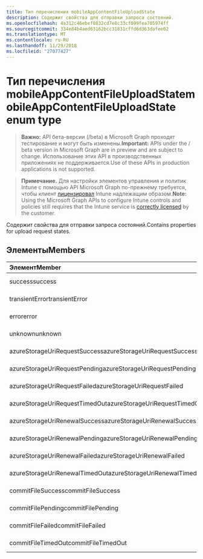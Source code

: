 ```yaml
---
title: Тип перечисления mobileAppContentFileUploadState
description: Содержит свойства для отправки запроса состояний.
ms.openlocfilehash: 4a312c46ebef8832cd7e8c33cf099fea705974ff
ms.sourcegitcommit: 334e84b4aed63162bcc31831cffd6d363dafee02
ms.translationtype: MT
ms.contentlocale: ru-RU
ms.lasthandoff: 11/29/2018
ms.locfileid: "27077427"
---
```

# <a name="mobileappcontentfileuploadstate-enum-type"></a><span data-ttu-id="1e742-103">Тип перечисления mobileAppContentFileUploadState</span><span class="sxs-lookup"><span data-stu-id="1e742-103">mobileAppContentFileUploadState enum type</span></span>

> <span data-ttu-id="1e742-104">**Важно:** API бета-версии (/beta) в Microsoft Graph проходят тестирование и могут быть изменены.</span><span class="sxs-lookup"><span data-stu-id="1e742-104">**Important:** APIs under the / beta version in Microsoft Graph are in preview and are subject to change.</span></span> <span data-ttu-id="1e742-105">Использование этих API в производственных приложениях не поддерживается.</span><span class="sxs-lookup"><span data-stu-id="1e742-105">Use of these APIs in production applications is not supported.</span></span>

> <span data-ttu-id="1e742-106">**Примечание.** Для настройки элементов управления и политик Intune с помощью API Microsoft Graph по-прежнему требуется, чтобы клиент [лицензировал](https://go.microsoft.com/fwlink/?linkid=839381) Intune надлежащим образом.</span><span class="sxs-lookup"><span data-stu-id="1e742-106">**Note:** Using the Microsoft Graph APIs to configure Intune controls and policies still requires that the Intune service is [correctly licensed](https://go.microsoft.com/fwlink/?linkid=839381) by the customer.</span></span>

<span data-ttu-id="1e742-107">Содержит свойства для отправки запроса состояний.</span><span class="sxs-lookup"><span data-stu-id="1e742-107">Contains properties for upload request states.</span></span>
## <a name="members"></a><span data-ttu-id="1e742-108">Элементы</span><span class="sxs-lookup"><span data-stu-id="1e742-108">Members</span></span>
|<span data-ttu-id="1e742-109">Элемент</span><span class="sxs-lookup"><span data-stu-id="1e742-109">Member</span></span>|<span data-ttu-id="1e742-110">Значение</span><span class="sxs-lookup"><span data-stu-id="1e742-110">Value</span></span>|<span data-ttu-id="1e742-111">Описание</span><span class="sxs-lookup"><span data-stu-id="1e742-111">Description</span></span>|
|:---|:---|:---|
|<span data-ttu-id="1e742-112">success</span><span class="sxs-lookup"><span data-stu-id="1e742-112">success</span></span>|<span data-ttu-id="1e742-113">0</span><span class="sxs-lookup"><span data-stu-id="1e742-113">0</span></span>|<span data-ttu-id="1e742-114">Н/Д</span><span class="sxs-lookup"><span data-stu-id="1e742-114">Not yet documented</span></span>|
|<span data-ttu-id="1e742-115">transientError</span><span class="sxs-lookup"><span data-stu-id="1e742-115">transientError</span></span>|<span data-ttu-id="1e742-116">1</span><span class="sxs-lookup"><span data-stu-id="1e742-116">1</span></span>|<span data-ttu-id="1e742-117">Н/Д</span><span class="sxs-lookup"><span data-stu-id="1e742-117">Not yet documented</span></span>|
|<span data-ttu-id="1e742-118">error</span><span class="sxs-lookup"><span data-stu-id="1e742-118">error</span></span>|<span data-ttu-id="1e742-119">2</span><span class="sxs-lookup"><span data-stu-id="1e742-119">2</span></span>|<span data-ttu-id="1e742-120">Н/Д</span><span class="sxs-lookup"><span data-stu-id="1e742-120">Not yet documented</span></span>|
|<span data-ttu-id="1e742-121">unknown</span><span class="sxs-lookup"><span data-stu-id="1e742-121">unknown</span></span>|<span data-ttu-id="1e742-122">3</span><span class="sxs-lookup"><span data-stu-id="1e742-122">3</span></span>|<span data-ttu-id="1e742-123">Н/Д</span><span class="sxs-lookup"><span data-stu-id="1e742-123">Not yet documented</span></span>|
|<span data-ttu-id="1e742-124">azureStorageUriRequestSuccess</span><span class="sxs-lookup"><span data-stu-id="1e742-124">azureStorageUriRequestSuccess</span></span>|<span data-ttu-id="1e742-125">100</span><span class="sxs-lookup"><span data-stu-id="1e742-125">100</span></span>|<span data-ttu-id="1e742-126">Н/Д</span><span class="sxs-lookup"><span data-stu-id="1e742-126">Not yet documented</span></span>|
|<span data-ttu-id="1e742-127">azureStorageUriRequestPending</span><span class="sxs-lookup"><span data-stu-id="1e742-127">azureStorageUriRequestPending</span></span>|<span data-ttu-id="1e742-128">101</span><span class="sxs-lookup"><span data-stu-id="1e742-128">101</span></span>|<span data-ttu-id="1e742-129">Н/Д</span><span class="sxs-lookup"><span data-stu-id="1e742-129">Not yet documented</span></span>|
|<span data-ttu-id="1e742-130">azureStorageUriRequestFailed</span><span class="sxs-lookup"><span data-stu-id="1e742-130">azureStorageUriRequestFailed</span></span>|<span data-ttu-id="1e742-131">102</span><span class="sxs-lookup"><span data-stu-id="1e742-131">102</span></span>|<span data-ttu-id="1e742-132">Н/Д</span><span class="sxs-lookup"><span data-stu-id="1e742-132">Not yet documented</span></span>|
|<span data-ttu-id="1e742-133">azureStorageUriRequestTimedOut</span><span class="sxs-lookup"><span data-stu-id="1e742-133">azureStorageUriRequestTimedOut</span></span>|<span data-ttu-id="1e742-134">103</span><span class="sxs-lookup"><span data-stu-id="1e742-134">103</span></span>|<span data-ttu-id="1e742-135">Н/Д</span><span class="sxs-lookup"><span data-stu-id="1e742-135">Not yet documented</span></span>|
|<span data-ttu-id="1e742-136">azureStorageUriRenewalSuccess</span><span class="sxs-lookup"><span data-stu-id="1e742-136">azureStorageUriRenewalSuccess</span></span>|<span data-ttu-id="1e742-137">200</span><span class="sxs-lookup"><span data-stu-id="1e742-137">200</span></span>|<span data-ttu-id="1e742-138">Н/Д</span><span class="sxs-lookup"><span data-stu-id="1e742-138">Not yet documented</span></span>|
|<span data-ttu-id="1e742-139">azureStorageUriRenewalPending</span><span class="sxs-lookup"><span data-stu-id="1e742-139">azureStorageUriRenewalPending</span></span>|<span data-ttu-id="1e742-140">201</span><span class="sxs-lookup"><span data-stu-id="1e742-140">201</span></span>|<span data-ttu-id="1e742-141">Н/Д</span><span class="sxs-lookup"><span data-stu-id="1e742-141">Not yet documented</span></span>|
|<span data-ttu-id="1e742-142">azureStorageUriRenewalFailed</span><span class="sxs-lookup"><span data-stu-id="1e742-142">azureStorageUriRenewalFailed</span></span>|<span data-ttu-id="1e742-143">202</span><span class="sxs-lookup"><span data-stu-id="1e742-143">202</span></span>|<span data-ttu-id="1e742-144">Н/Д</span><span class="sxs-lookup"><span data-stu-id="1e742-144">Not yet documented</span></span>|
|<span data-ttu-id="1e742-145">azureStorageUriRenewalTimedOut</span><span class="sxs-lookup"><span data-stu-id="1e742-145">azureStorageUriRenewalTimedOut</span></span>|<span data-ttu-id="1e742-146">203</span><span class="sxs-lookup"><span data-stu-id="1e742-146">203</span></span>|<span data-ttu-id="1e742-147">Н/Д</span><span class="sxs-lookup"><span data-stu-id="1e742-147">Not yet documented</span></span>|
|<span data-ttu-id="1e742-148">commitFileSuccess</span><span class="sxs-lookup"><span data-stu-id="1e742-148">commitFileSuccess</span></span>|<span data-ttu-id="1e742-149">300</span><span class="sxs-lookup"><span data-stu-id="1e742-149">300</span></span>|<span data-ttu-id="1e742-150">Н/Д</span><span class="sxs-lookup"><span data-stu-id="1e742-150">Not yet documented</span></span>|
|<span data-ttu-id="1e742-151">commitFilePending</span><span class="sxs-lookup"><span data-stu-id="1e742-151">commitFilePending</span></span>|<span data-ttu-id="1e742-152">301</span><span class="sxs-lookup"><span data-stu-id="1e742-152">301</span></span>|<span data-ttu-id="1e742-153">Н/Д</span><span class="sxs-lookup"><span data-stu-id="1e742-153">Not yet documented</span></span>|
|<span data-ttu-id="1e742-154">commitFileFailed</span><span class="sxs-lookup"><span data-stu-id="1e742-154">commitFileFailed</span></span>|<span data-ttu-id="1e742-155">302</span><span class="sxs-lookup"><span data-stu-id="1e742-155">302</span></span>|<span data-ttu-id="1e742-156">Н/Д</span><span class="sxs-lookup"><span data-stu-id="1e742-156">Not yet documented</span></span>|
|<span data-ttu-id="1e742-157">commitFileTimedOut</span><span class="sxs-lookup"><span data-stu-id="1e742-157">commitFileTimedOut</span></span>|<span data-ttu-id="1e742-158">303</span><span class="sxs-lookup"><span data-stu-id="1e742-158">303</span></span>|<span data-ttu-id="1e742-159">Н/Д</span><span class="sxs-lookup"><span data-stu-id="1e742-159">Not yet documented</span></span>|





